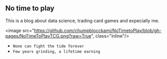 ## No time to play
This is a blog about data science, trading card games and expecially me. 

<image src="https://github.com/chumpblocckami/NoTimetoPlay/blob/gh-pages/NoTimeToPlayTCG.png?raw=True", class="inline"/>

- `None can fight the tide forever`
- `Few years grinding, a lifetime earning`
